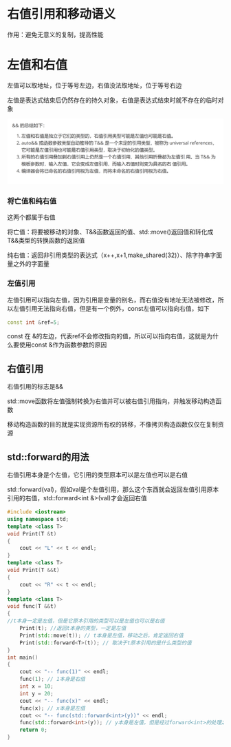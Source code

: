 # 右值引用和移动语义

作用：避免无意义的复制，提高性能

# 左值和右值

左值可以取地址，位于等号左边，右值没法取地址，位于等号右边

左值是表达式结束后仍然存在的持久对象，右值是表达式结束时就不存在的临时对象

![image.png](%E5%8F%B3%E5%80%BC%E5%BC%95%E7%94%A8%E5%92%8C%E7%A7%BB%E5%8A%A8%E8%AF%AD%E4%B9%89%2015fcec16749080fe87a3e56bab373b45/image.png)

### 将亡值和纯右值

这两个都属于右值

将亡值：将要被移动的对象、T&&函数返回的值、std::move()返回值和转化成T&&类型的转换函数的返回值

纯右值：返回非引用类型的表达式（x++,x+1,make_shared(32)）、除字符串字面量之外的字面量

### 左值引用

左值引用可以指向左值，因为引用是变量的别名，而右值没有地址无法被修改，所以左值引用无法指向右值，但是有一个例外，const左值可以指向右值，如下

```cpp
const int &ref=5;
```

const 在 &的左边，代表ref不会修改指向的值，所以可以指向右值，这就是为什么要使用const &作为函数参数的原因 

## 右值引用

右值引用的标志是&&

std::move函数将左值强制转换为右值并可以被右值引用指向，并触发移动构造函数

移动构造函数的目的就是实现资源所有权的转移，不像拷贝构造函数仅仅在复制资源  

## std::forward的用法

右值引用本身是个左值，它引用的类型原本可以是左值也可以是右值

std::forward<int>(val)，假如val是个左值引用，那么这个东西就会返回左值引用原本引用的右值，std::forward<int &>(val)才会返回右值

```cpp
#include <iostream>
using namespace std;
template <class T>
void Print(T &t)
{
    cout << "L" << t << endl;
}
template <class T>
void Print(T &&t)
{
    cout << "R" << t << endl;
}
template <class T>
void func(T &&t)
{
//t本身一定是左值，但是它原本引用的类型可以是左值也可以是右值
    Print(t); //返回t本身的类型，一定是左值
    Print(std::move(t)); // t本身是左值，移动之后，肯定返回右值
    Print(std::forward<T>(t)); // 取决于t原本引用的是什么类型的值
}
int main()
{
    cout << "-- func(1)" << endl;
    func(1); // 1本身是右值
    int x = 10;
    int y = 20;
    cout << "-- func(x)" << endl;
    func(x); // x本身是左值
    cout << "-- func(std::forward<int>(y))" << endl;
    func(std::forward<int>(y)); // y本身是左值，但是经过forward<int>的处理之后相当于传入了一个右值
    return 0;
}
```